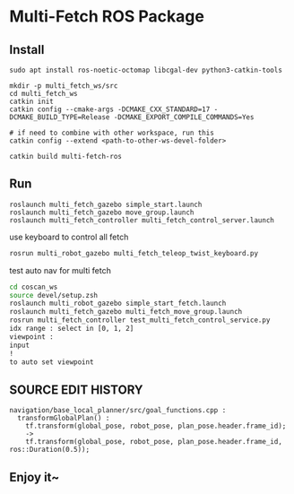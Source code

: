 # Multi-Fetch ROS Package

## Install
```shell
sudo apt install ros-noetic-octomap libcgal-dev python3-catkin-tools

mkdir -p multi_fetch_ws/src
cd multi_fetch_ws
catkin init
catkin config --cmake-args -DCMAKE_CXX_STANDARD=17 -DCMAKE_BUILD_TYPE=Release -DCMAKE_EXPORT_COMPILE_COMMANDS=Yes

# if need to combine with other workspace, run this
catkin config --extend <path-to-other-ws-devel-folder>

catkin build multi-fetch-ros
```

## Run
```shell
roslaunch multi_fetch_gazebo simple_start.launch
roslaunch multi_fetch_gazebo move_group.launch
roslaunch multi_fetch_controller multi_fetch_control_server.launch
```

use keyboard to control all fetch
```bash
rosrun multi_robot_gazebo multi_fetch_teleop_twist_keyboard.py
```

test auto nav for multi fetch
```bash
cd coscan_ws
source devel/setup.zsh
roslaunch multi_robot_gazebo simple_start_fetch.launch
roslaunch multi_fetch_gazebo multi_fetch_move_group.launch
rosrun multi_fetch_controller test_multi_fetch_control_service.py
idx range : select in [0, 1, 2]
viewpoint :
input
!
to auto set viewpoint
```

## SOURCE EDIT HISTORY
```shell
navigation/base_local_planner/src/goal_functions.cpp :
  transformGlobalPlan() :
    tf.transform(global_pose, robot_pose, plan_pose.header.frame_id);
    ->
    tf.transform(global_pose, robot_pose, plan_pose.header.frame_id, ros::Duration(0.5));
```

## Enjoy it~

